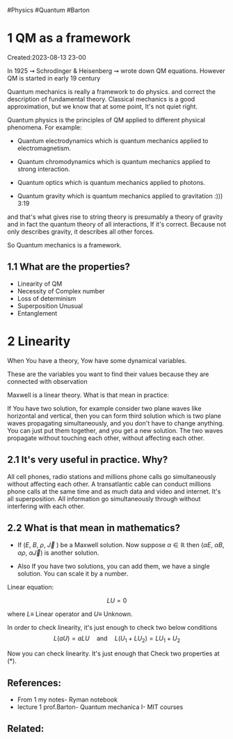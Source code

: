 #Physics #Quantum #Barton


# 1 QM as a framework 
Created:2023-08-13 23-00

In 1925 $\rightsquigarrow$ Schrodinger & Heisenberg $\rightsquigarrow$ wrote down QM equations. However QM is started in early 19 century



Quantum mechanics is really a framework to do physics. and correct the description of fundamental theory. Classical mechanics is a good approximation, but we know that at some point, It's not quiet right.

Quantum physics is the principles of QM applied to different physical phenomena. For example:

- Quantum electrodynamics  which is quantum mechanics applied to electromagnetism. 

- Quantum chromodynamics which is quantum mechanics applied to strong interaction.

- Quantum optics which is quantum mechanics applied to photons.

- Quantum gravity which is quantum mechanics applied to gravitation :))) 3:19



and that's what gives rise to string theory is presumably a theory of gravity and in fact the quantum theory of all interactions, If it's correct. Because not only describes gravity, it describes all other forces.

So Quantum mechanics is a framework.
## 1.1 What are the properties?

- ﻿﻿﻿Linearity of QM
- Necessity of Complex number
- ﻿﻿﻿Loss of determinism
- Superposition Unusual
- Entanglement

# 2 Linearity

When You have a theory, Yow have some dynamical variables.

These are the variables you want to find their values because they are connected with observation



Maxwell is a linear theory. What is that mean in practice:

If You have two solution, for example consider two plane waves like horizontal and vertical, then you can form third solution which is two plane waves propagating simultaneously, and you don't have to change anything. You can just put them together, and you get a new solution. The two waves propagate without touching each other, without affecting each other.

## 2.1 It's very useful in practice. Why?

All cell phones, radio stations and millions phone calls go simultaneously without affecting each other. A transatlantic cable can conduct millions phone calls at the same time and as much data and video and internet. It's all superposition. All information go simultaneously through without interfering with each other.  


## 2.2 What is that mean in mathematics? 

- If ($E$, $B$, $\rho$, $\vec{J}$ ) be a Maxwell solution. Now suppose $\alpha \in \mathbb{R}$ then ($\alpha E$, $\alpha B$, $\alpha \rho$, $\alpha\vec{J}$) is another solution.

- Also If you have two solutions, you can add them, we have a single solution. You can scale it by a number.


Linear equation:

$$LU = 0 \tag{1}$$

where $L \equiv$ Linear operator 
and $U \equiv$ Unknown. 

In order to check linearity, it's just enough to check two below conditions
$$L(aU) = a LU \quad\mathrm{and}\quad L(U_{1}+LU_{2}) = LU_{1}+U_{2} \tag{*}$$

Now you can check linearity. It's just enough that Check two properties at $(*)$. 





## References:
- From 1 my notes- Ryman notebook
- lecture 1 prof.Barton- Quantum mechanica I- MIT courses
## Related:
